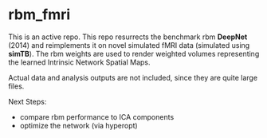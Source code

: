 # rbm_fmri

This is an active repo. This repo resurrects the benchmark rbm **DeepNet** (2014) and reimplements it on novel simulated fMRI data (simulated using **simTB**). The rbm weights are used to render weighted volumes representing the learned Intrinsic Network Spatial Maps. 

Actual data and analysis outputs are not included, since they are quite large files. 

Next Steps:
- compare rbm performance to ICA components
- optimize the network (via hyperopt)
